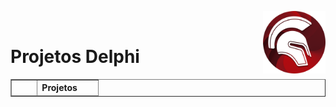 <img src="img/delphi-logo-1024.png" width=100 align="right"/><br/>

# Projetos Delphi

<table border="1">
  <thead>
    <tr>
      <th>&nbsp &nbsp &nbsp &nbsp </th>
      <th>Projetos&nbsp &nbsp &nbsp &nbsp</th>
    </tr>
  </thead>
  <tbody>
 <!--   <tr>
      <td>1</td>
      <td></td>
    </tr>
     <tr>
      <td>2</td>
       <td></td>
    </tr>
     <tr>
      <td></td>
    </tr>-->
  </tbody>
</table>
